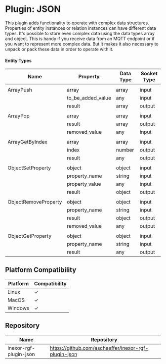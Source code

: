 # Plugin: JSON

This plugin adds functionality to operate with complex data structures. Properties of entity instances or relation
instances can have different data types. It's possible to store even complex data using the data  types array and
object. This is handy if you receive data from an MQTT endpoint or if you want to represent  more complex data. But it
makes it also necessary to unpack or pack these data in order to operate with it.

#### Entity Types

| Name                 | Property          | Data Type   | Socket Type |
|----------------------|-------------------|-------------|-------------|
|                      |
| ArrayPush            | array             | array       | input       |
|                      | to_be_added_value | any         | input       |
|                      | result            | array       | output      |
|                      |
| ArrayPop             | array             | array       | input       |
|                      | result            | array       | output      |
|                      | removed_value     | any         | input       |
|                      |
| ArrayGetByIndex      | array             | array       | input       |
|                      | index             | number      | output      |
|                      | result            | any         | output      |
|                      |
| ObjectSetProperty    | object            | object      | input       |
|                      | property_name     | string      | input       |
|                      | property_value    | any         | input       |
|                      | result            | object      | output      |
|                      |
| ObjectRemoveProperty | object            | object      | input       |
|                      | property_name     | string      | input       |
|                      | result            | object      | output      |
|                      | removed_value     | any         | output      |
|                      |
| ObjectGetProperty    | object            | object      | input       |
|                      | property_name     | string      | input       |
|                      | result            | any         | output      |

## Platform Compatibility

| Platform | Compatibility |
|----------|---------------|
| Linux    | ✓             |
| MacOS    | ✓             |
| Windows  | ✓             |

## Repository

| Name                   | Repository                                           |
|------------------------|------------------------------------------------------|
| inexor-rgf-plugin-json | https://github.com/aschaeffer/inexor-rgf-plugin-json |
